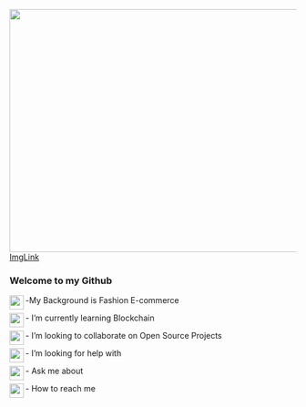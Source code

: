<img align="justify" width="940" height="427" src="https://hips.hearstapps.com/hmg-prod.s3.amazonaws.com/images/nyfw-fw20sketches-1580848630.jpg?crop=1.00xw:1.00xh;0,0&resize=980:*"> [ImgLink](https://www.elle.com/runway/g30767047/nyfw-fall-winter-2020-collections-inspiration/)
<!--<img align="right" width="540" height="427" src="https://us.123rf.com/450wm/kamenuka/kamenuka1903/kamenuka190300001/120630461-set-of-watercolor-dresses-on-hangers-fashion-illustration.jpg">-->

### Welcome to my Github

<!--**NekaB/NekaB** is a ✨ _special_ ✨ repository because its `README.md` (this file) appears on your GitHub profile.-->


-<img align="left" width="25" height="25" src="https://emoji.gg/assets/emoji/9037-arrow-pink.gif">My Background is Fashion E-commerce

-<img align="left" width="25" height="25" src="https://emoji.gg/assets/emoji/9037-arrow-pink.gif"> I’m currently learning Blockchain

-<img align="left" width="25" height="25" src="https://emoji.gg/assets/emoji/9037-arrow-pink.gif"> I’m looking to collaborate on Open Source Projects

-<img align="left" width="25" height="25" src="https://emoji.gg/assets/emoji/9037-arrow-pink.gif"> I’m looking for help with

-<img align="left" width="25" height="25" src="https://emoji.gg/assets/emoji/9037-arrow-pink.gif"> Ask me about

-<img align="left" width="25" height="25" src="https://emoji.gg/assets/emoji/9037-arrow-pink.gif"> How to reach me 
